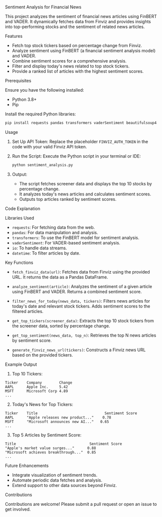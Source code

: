 Sentiment Analysis for Financial News

This project analyzes the sentiment of financial news articles using FinBERT and VADER. It dynamically fetches data from Finviz and provides insights into top-performing stocks and the sentiment of related news articles.

Features

- Fetch top stock tickers based on percentage change from Finviz.
- Analyze sentiment using FinBERT (a financial sentiment analysis model) and VADER.
- Combine sentiment scores for a comprehensive analysis.
- Filter and display today's news related to top stock tickers.
- Provide a ranked list of articles with the highest sentiment scores.

Prerequisites

Ensure you have the following installed:

- Python 3.8+
- Pip

Install the required Python libraries:

```bash
pip install requests pandas transformers vaderSentiment beautifulsoup4 notify-py matplotlib
```

Usage

1. Set Up API Token:
   Replace the placeholder `FINVIZ_AUTH_TOKEN` in the code with your valid Finviz API token.

2. Run the Script:
   Execute the Python script in your terminal or IDE:

   ```bash
   python sentiment_analysis.py
   ```

3. Output:
   - The script fetches screener data and displays the top 10 stocks by percentage change.
   - It analyzes today's news articles and calculates sentiment scores.
   - Outputs top articles ranked by sentiment scores.

Code Explanation

Libraries Used

- `requests`: For fetching data from the web.
- `pandas`: For data manipulation and analysis.
- `transformers`: To use the FinBERT model for sentiment analysis.
- `vaderSentiment`: For VADER-based sentiment analysis.
- `io`: To handle data streams.
- `datetime`: To filter articles by date.

 Key Functions

- `fetch_finviz_data(url)`:
  Fetches data from Finviz using the provided URL. It returns the data as a Pandas DataFrame.

- `analyze_sentiment(article)`:
  Analyzes the sentiment of a given article using FinBERT and VADER. Returns a combined sentiment score.

- `filter_news_for_today(news_data, tickers)`:
  Filters news articles for today's date and relevant stock tickers. Adds sentiment scores to the filtered articles.

- `get_top_tickers(screener_data)`:
  Extracts the top 10 stock tickers from the screener data, sorted by percentage change.

- `get_top_sentiment(news_data, top_n)`:
  Retrieves the top N news articles by sentiment score.

- `generate_finviz_news_url(tickers)`:
  Constructs a Finviz news URL based on the provided tickers.

 Example Output

1. Top 10 Tickers:

```
Ticker    Company        Change
AAPL      Apple Inc.     5.42
MSFT      Microsoft Corp 4.89
...
```

2. Today's News for Top Tickers:

```
Ticker    Title                               Sentiment Score
AAPL      "Apple releases new product..."    0.78
MSFT      "Microsoft announces new AI..."   0.65
...
```

3. Top 5 Articles by Sentiment Score:

```
Title                                  Sentiment Score
"Apple's market value surges..."      0.88
"Microsoft achieves breakthrough..."  0.85
...
```

 Future Enhancements

- Integrate visualization of sentiment trends.
- Automate periodic data fetches and analysis.
- Extend support to other data sources beyond Finviz.

 Contributions

Contributions are welcome! Please submit a pull request or open an issue to get involved.


